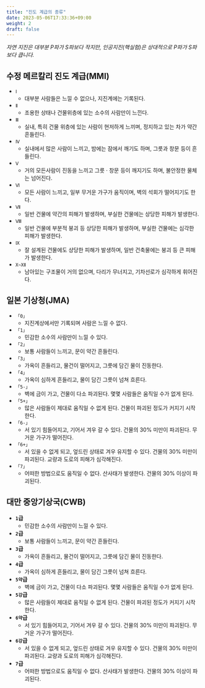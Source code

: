 ```yaml
---
title: "진도 계급의 종류"
date: 2023-05-06T17:33:36+09:00
weight: 2
draft: false
---
```

*자연 지진은 대부분 P파가 S파보다 작지만, 인공지진(핵실험)은 상대적으로 P파가 S파보다 큽니다.*

## 수정 메르칼리 진도 계급(MMI)

- `Ⅰ`
  - 대부분 사람들은 느낄 수 없으나, 지진계에는 기록된다.
- `Ⅱ`
  - 조용한 상태나 건물위층에 있는 소수의 사람만이 느낀다.
- `Ⅲ`
  - 실내, 특히 건물 위층에 있는 사람이 현저하게 느끼며, 정지하고 있는 차가 약간 흔들린다.
- `Ⅳ`
  - 실내에서 많은 사람이 느끼고, 밤에는 잠에서 깨기도 하며, 그릇과 창문 등이 흔들린다.
- `Ⅴ`
  - 거의 모든사람이 진동을 느끼고 그릇 · 창문 등이 깨지기도 하며, 불안정한 물체는 넘어진다.
- `Ⅵ`
  - 모든 사람이 느끼고, 일부 무거운 가구가 움직이며, 벽의 석회가 떨어지기도 한다.
- `Ⅶ`
  - 일반 건물에 약간의 피해가 발생하며, 부실한 건물에는 상당한 피해가 발생한다.
- `Ⅷ`
  - 일반 건물에 부분적 붕괴 등 상당한 피해가 발생하며, 부실한 건물에는 심각한 피해가 발생한다.
- `Ⅸ`
  - 잘 설계된 건물에도 상당한 피해가 발생하며, 일반 건축물에는 붕괴 등 큰 피해가 발생한다.
- `Χ~ΧⅡ`
  - 남아있는 구조물이 거의 없으며, 다리가 무너지고, 기차선로가 심각하게 휘어진다.

## 일본 기상청(JMA)

- `「0」`
  - 지진계상에서만 기록되며 사람은 느낄 수 없다.
- `「1」`
  - 민감한 소수의 사람만이 느낄 수 있다.
- `「2」`
  - 보통 사람들이 느끼고, 문이 약간 흔들린다.
- `「3」`
  - 가옥이 흔들리고, 물건이 떨어지고, 그릇에 담긴 물이 진동한다.
- `「4」`
  - 가옥이 심하게 흔들리고, 물이 담긴 그릇이 넘쳐 흐른다.
- `「5-」`
  - 벽에 금이 가고, 건물이 다소 파괴된다. 몇몇 사람들은 움직일 수가 없게 된다.
- `「5+」`
  - 많은 사람들이 제대로 움직일 수 없게 된다. 건물이 파괴된 정도가 커지기 시작한다.
- `「6-」`
  - 서 있기 힘들어지고, 기어서 겨우 갈 수 있다. 건물의 30% 미만이 파괴된다. 무거운 가구가 떨어진다.
- `「6+」`
  - 서 있을 수 없게 되고, 엎드린 상태로 겨우 유지할 수 있다. 건물의 30% 미만이 파괴된다. 교량과 도로의 피해가 심각해진다.
- `「7」`
  - 어떠한 방법으로도 움직일 수 없다. 산사태가 발생한다. 건물의 30% 이상이 파괴된다.

## 대만 중앙기상국(CWB)

- **`1`급**
  - 민감한 소수의 사람만이 느낄 수 있다.
- **`2`급**
  - 보통 사람들이 느끼고, 문이 약간 흔들린다.
- **`3`급**
  - 가옥이 흔들리고, 물건이 떨어지고, 그릇에 담긴 물이 진동한다.
- **`4`급**
  - 가옥이 심하게 흔들리고, 물이 담긴 그릇이 넘쳐 흐른다.
- **`5약`급**
  - 벽에 금이 가고, 건물이 다소 파괴된다. 몇몇 사람들은 움직일 수가 없게 된다.
- **`5강`급**
  - 많은 사람들이 제대로 움직일 수 없게 된다. 건물이 파괴된 정도가 커지기 시작한다.
- **`6약`급**
  - 서 있기 힘들어지고, 기어서 겨우 갈 수 있다. 건물의 30% 미만이 파괴된다. 무거운 가구가 떨어진다.
- **`6강`급**
  - 서 있을 수 없게 되고, 엎드린 상태로 겨우 유지할 수 있다. 건물의 30% 미만이 파괴된다. 교량과 도로의 피해가 심각해진다.
- **`7`급**
  - 어떠한 방법으로도 움직일 수 없다. 산사태가 발생한다. 건물의 30% 이상이 파괴된다.
